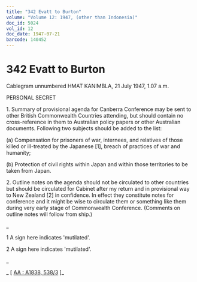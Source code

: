 ```yaml
---
title: "342 Evatt to Burton"
volume: "Volume 12: 1947, (other than Indonesia)"
doc_id: 5024
vol_id: 12
doc_date: 1947-07-21
barcode: 140452
---
```


# 342 Evatt to Burton

Cablegram unnumbered HMAT KANIMBLA, 21 July 1947, 1.07 a.m.

PERSONAL SECRET

1\. Summary of provisional agenda for Canberra Conference may be sent to other British Commonwealth Countries attending, but should contain no cross-reference in them to Australian policy papers or other Australian documents. Following two subjects should be added to the list:

(a) Compensation for prisoners of war, internees, and relatives of those killed or ill-treated by the Japanese [1], breach of practices of war and humanity;

(b) Protection of civil rights within Japan and within those territories to be taken from Japan.

2\. Outline notes on the agenda should not be circulated to other countries but should be circulated for Cabinet after my return and in provisional way to New Zealand [2] in confidence. In effect they constitute notes for conference and it might be wise to circulate them or something like them during very early stage of Commonwealth Conference. (Comments on outline notes will follow from ship.)

_

1 A sign here indicates 'mutilated'.

2 A sign here indicates 'mutilated'.

_

_ [ [AA : A1838, 538/3](http://www.naa.gov.au/cgi-bin/Search?O=I&Number=140452) ]_
